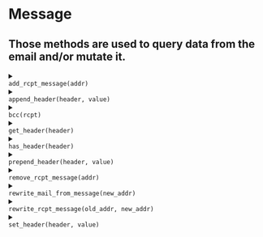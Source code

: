 # Message
## Those methods are used to query data from the email and/or mutate it.
<details>
<summary>
<code>
add_rcpt_message(addr)
</code>
</summary>
<br/>
<div style='padding: 10px; border-radius: 5px; border-style: solid; border-color: white'>
 Add a recipient to the `To` header of the message.

 # Args

 * `addr` - the recipient address to add to the `To` header.

 # Effective smtp stage

 `preq` and onwards.

 # Example
 ```js
 #{
     preq: [
        action "update recipients" || add_rcpt_message("john.doe@example.com"),
     ]
 }
 ```

 

</div>
<br/>
</details>
<details>
<summary>
<code>
append_header(header, value)
</code>
</summary>
<br/>
<div style='padding: 10px; border-radius: 5px; border-style: solid; border-color: white'>
 Append a new header to the message.

 # Args

 * `header` - the name of the header to append.
 * `value` - the value of the header to append.

 # Effective smtp stage

 All of them. Even tought the email is not received at the current stage,
 vsmtp stores new headers and will prepend them to the ones received once
 the `preq` stage is reached.

 # Example
 ```js
 #{
     postq: [
         action "append a header" || {
             append_header("X-JOHN", "received by john's server.");
         }
     ],
 }
 ```

 

</div>
<br/>
</details>
<details>
<summary>
<code>
bcc(rcpt)
</code>
</summary>
<br/>
<div style='padding: 10px; border-radius: 5px; border-style: solid; border-color: white'>
 Add a recipient as a blind carbon copy. The equivalent of `add_rcpt_envelop`.

 # Args

 * `rcpt` - the recipient to add as a blind carbon copy.

 # Effective smtp stage

 All of them.

 # Example
 ```js
 #{
     connect: [
        // set "john.doe@example.com" as a blind carbon copy.
        action "bcc" || bcc("john.doe@example.com"),
     ]
 }
 ```

 

</div>
<br/>
</details>
<details>
<summary>
<code>
get_header(header)
</code>
</summary>
<br/>
<div style='padding: 10px; border-radius: 5px; border-style: solid; border-color: white'>
 Get a specific header from the incoming message.

 # Args

 * `header` - the name of the header to get.

 # Return

 * `string` - the header value, or an empty string if the header was not found.

 # Effective smtp stage

 `preq` and onwards.

 # Example
 ```js
 #{
     postq: [
         action "display VSMTP header" || {
             print(get_header("X-VSMTP"));
         }
     ],
 }
 ```

 

</div>
<br/>
</details>
<details>
<summary>
<code>
has_header(header)
</code>
</summary>
<br/>
<div style='padding: 10px; border-radius: 5px; border-style: solid; border-color: white'>
 Checks if the message contains a specific header.

 # Args

 * `header` - the name of the header to search.

 # Effective smtp stage

 `preq` and onwards.

 # Example
 ```js
 #{
     postq: [
         action "check for VSMTP header" || {
             if has_header("X-VSMTP") {
                 log("info", "incoming message could be from another vsmtp server");
             }
         }
     ],
 }
 ```

 

</div>
<br/>
</details>
<details>
<summary>
<code>
prepend_header(header, value)
</code>
</summary>
<br/>
<div style='padding: 10px; border-radius: 5px; border-style: solid; border-color: white'>
 Prepend a new header to the message.

 # Args

 * `header` - the name of the header to prepend.
 * `value` - the value of the header to prepend.

 # Effective smtp stage

 All of them. Even tought the email is not received at the current stage,
 vsmtp stores new headers and will prepend them to the ones received once
 the `preq` stage is reached.

 # Example
 ```js
 #{
     postq: [
         action "prepend a header" || {
             prepend_header("X-JOHN", "received by john's server.");
         }
     ],
 }
 ```

 

</div>
<br/>
</details>
<details>
<summary>
<code>
remove_rcpt_message(addr)
</code>
</summary>
<br/>
<div style='padding: 10px; border-radius: 5px; border-style: solid; border-color: white'>
 Remove a recipient from the `To` header of the message.

 # Args

 * `addr` - the recipient to remove to the `To` header.

 # Effective smtp stage

 `preq` and onwards.

 # Example
 ```js
 #{
     preq: [
        action "update recipients" || remove_rcpt_message("john.doe@example.com"),
     ]
 }
 ```

 

</div>
<br/>
</details>
<details>
<summary>
<code>
rewrite_mail_from_message(new_addr)
</code>
</summary>
<br/>
<div style='padding: 10px; border-radius: 5px; border-style: solid; border-color: white'>
 Change the sender's address in the `From` header of the message.

 # Args

 * `new_addr` - the new sender address to set.

 # Effective smtp stage

 `preq` and onwards.

 # Example
 ```js
 #{
     preq: [
        action "replace sender" || rewrite_mail_from_message("john.server@example.com"),
     ]
 }
 ```

 

</div>
<br/>
</details>
<details>
<summary>
<code>
rewrite_rcpt_message(old_addr, new_addr)
</code>
</summary>
<br/>
<div style='padding: 10px; border-radius: 5px; border-style: solid; border-color: white'>
 Replace a recipient by an other in the `To` header of the message.

 # Args

 * `old_addr` - the recipient to replace.
 * `new_addr` - the new address to use when replacing `old_addr`.

 # Effective smtp stage

 `preq` and onwards.

 # Example
 ```js
 #{
     preq: [
        action "rewrite recipient" || rewrite_rcpt_message("john.doe@example.com", "john-mta@example.com"),
     ]
 }
 ```

 

</div>
<br/>
</details>
<details>
<summary>
<code>
set_header(header, value)
</code>
</summary>
<br/>
<div style='padding: 10px; border-radius: 5px; border-style: solid; border-color: white'>
 Replace an existing header value by a new value, or append a new header
 to the message.

 # Args

 * `header` - the name of the header to set or add.
 * `value` - the value of the header to set or add.

 # Effective smtp stage

 All of them. Even tought the email is not received at the current stage,
 vsmtp stores new headers and will prepend them to the ones received once
 the `preq` stage is reached.

 Be aware that if you want to set a header value from the original message,
 you must use `set_header` in the `preq` stage and onwards.

 # Example
 ```js
 #{
     postq: [
         action "update subject" || {
             let subject = get_header("Subject");
             set_header("Subject", `${subject} (analysed by vsmtp)`);
         }
     ],
 }
 ```

 

</div>
<br/>
</details>